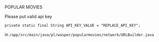 POPULAR MOVIES

Please put valid api key

`private static final String API_KEY_VALUE = "REPLACE_API_KEY";`

in `/app/src/main/java/pl/wasper/popularmovies/network/URLBuilder.java`

